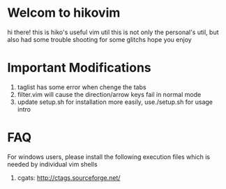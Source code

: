 # Welcom to hikovim

hi there! this is hiko's useful vim util
this is not only the personal's util, but also had some trouble shooting for some glitchs
hope you enjoy

# Important Modifications

1. taglist has some error when chenge the tabs
2. filter.vim will cause the direction/arrow keys fail in normal mode
3. update setup.sh for installation more easily, use./setup.sh for usage intro

# FAQ

For windows users, please install the following execution files which is needed by individual vim shells
 1. cgats: http://ctags.sourceforge.net/
